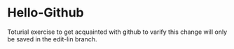 # Hello-Github
Toturial exercise to get acquainted with github
to varify this change will only be saved in the edit-lin branch.
